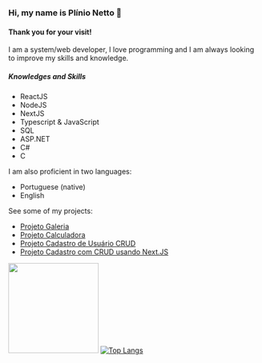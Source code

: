 
### Hi, my name is Plínio Netto :wave:  

#### Thank you for your visit!  

I am a system/web developer, I love programming and I am always looking to improve my skills and knowledge.

##### Knowledges and Skills
+ ReactJS
+ NodeJS
+ NextJS
+ Typescript & JavaScript
+ SQL
+ ASP.NET
+ C#
+ C

I am also proficient in two languages:
+ Portuguese (native)
+ English

See some of my projects:
+ [Projeto Galeria](https://github.com/PSONetto/projeto-galeria)  
+ [Projeto Calculadora](https://github.com/PSONetto/projeto-calculadora-react)  
+ [Projeto Cadastro de Usuário CRUD](https://github.com/PSONetto/projeto-crud)  
+ [Projeto Cadastro com CRUD usando Next.JS](https://github.com/PSONetto/projeto-next-crud)  

<img height="180em" src="https://github-readme-stats.vercel.app/api?username=PSONetto&show_icons=true&hide_border=true&&count_private=true&include_all_commits=true" /> [![Top Langs](https://github-readme-stats.vercel.app/api/top-langs/?username=anuraghazra&layout=compact)](https://github.com/anuraghazra/github-readme-stats)  
